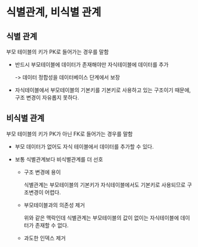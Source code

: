 # 식별관계, 비식별 관계

## 식별 관계

부모 테이블의 키가 PK로 들어가는 경우를 말함

- 반드시 부모테이블에 데이터가 존재해야만 자식테이블에 데이터를 추가

  -> 데이터 정합성을 데이터베이스 단계에서 보장

- 자식테이블에서 부모테이블의 기본키를 기본키로 사용하고 있는 구조이기 때문에, 구조 변경이 자유롭지 못하다.


## 비식별 관계

부모 테이블의 키가 PK가 아닌 FK로 들어가는 경우를 말함

- 부모 데이터가 없어도 자식 테이블에서 데이터를 추가할 수 있다.

- 보통 식별관계보다 비식별관계를 더 선호
    - 구조 변경에 용이
      
	  식별관계는 부모테이블의 기본키가 자식테이블에서도 기본키로 사용되므로 구조변경이 어렵다.
	  
    - 부모테이블과의 의존성 제거
      
      위와 같은 맥락인데 식별관계는 부모테이블의 값이 없이는 자식테이블에 데이터가 존재할 수 없다.
      
    -  과도한 인덱스 제거